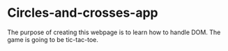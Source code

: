 # Circles-and-crosses-app
The purpose of creating this webpage is to learn how to handle DOM. The game is going to be tic-tac-toe.
